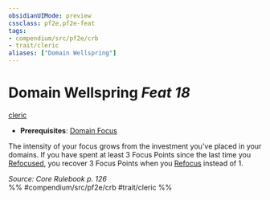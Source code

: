 ```yaml
---
obsidianUIMode: preview
cssclass: pf2e,pf2e-feat
tags:
- compendium/src/pf2e/crb
- trait/cleric
aliases: ["Domain Wellspring"]
---
```

# Domain Wellspring  *Feat 18*  
[cleric](rules/traits/cleric.md)  

- **Prerequisites**: [Domain Focus](compendium/feats/domain-focus.md)

The intensity of your focus grows from the investment you've placed in your domains. If you have spent at least 3 Focus Points since the last time you [Refocused](rules/actions/refocus.md), you recover 3 Focus Points when you [Refocus](rules/actions/refocus.md) instead of 1.

*Source: Core Rulebook p. 126*  
%% #compendium/src/pf2e/crb #trait/cleric %%